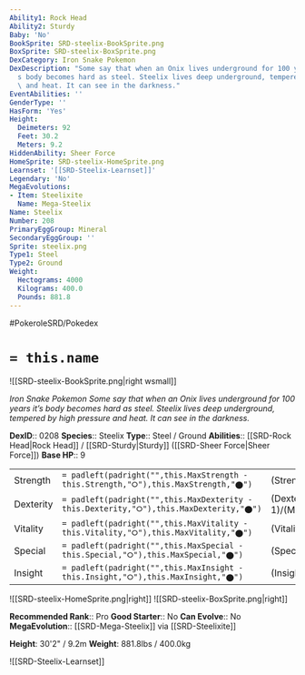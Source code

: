 ```yaml
---
Ability1: Rock Head
Ability2: Sturdy
Baby: 'No'
BookSprite: SRD-steelix-BookSprite.png
BoxSprite: SRD-steelix-BoxSprite.png
DexCategory: Iron Snake Pokemon
DexDescription: "Some say that when an Onix lives underground for 100 years it\u2019\
  s body becomes hard as steel. Steelix lives deep underground, tempered by high pressure\
  \ and heat. It can see in the darkness."
EventAbilities: ''
GenderType: ''
HasForm: 'Yes'
Height:
  Deimeters: 92
  Feet: 30.2
  Meters: 9.2
HiddenAbility: Sheer Force
HomeSprite: SRD-steelix-HomeSprite.png
Learnset: '[[SRD-Steelix-Learnset]]'
Legendary: 'No'
MegaEvolutions:
- Item: Steelixite
  Name: Mega-Steelix
Name: Steelix
Number: 208
PrimaryEggGroup: Mineral
SecondaryEggGroup: ''
Sprite: steelix.png
Type1: Steel
Type2: Ground
Weight:
  Hectograms: 4000
  Kilograms: 400.0
  Pounds: 881.8
---
```


#PokeroleSRD/Pokedex

# `= this.name`

![[SRD-steelix-BookSprite.png|right wsmall]]

*Iron Snake Pokemon*
*Some say that when an Onix lives underground for 100 years it’s body becomes hard as steel. Steelix lives deep underground, tempered by high pressure and heat. It can see in the darkness.*

**DexID**:: 0208
**Species**:: Steelix
**Type**:: Steel / Ground
**Abilities**:: [[SRD-Rock Head|Rock Head]] / [[SRD-Sturdy|Sturdy]] ([[SRD-Sheer Force|Sheer Force]])
**Base HP**:: 9

|           |                                                                                        |                                          |
| --------- | -------------------------------------------------------------------------------------- | ---------------------------------------- |
| Strength  | `= padleft(padright("",this.MaxStrength - this.Strength,"⭘"),this.MaxStrength,"⬤")`    | (Strength::2)/(MaxStrength::5)   |
| Dexterity | `= padleft(padright("",this.MaxDexterity - this.Dexterity,"⭘"),this.MaxDexterity,"⬤")` | (Dexterity:: 1)/(MaxDexterity::3) |
| Vitality  | `= padleft(padright("",this.MaxVitality - this.Vitality,"⭘"),this.MaxVitality,"⬤")`    | (Vitality::5)/(MaxVitality::10)   |
| Special   | `= padleft(padright("",this.MaxSpecial - this.Special,"⭘"),this.MaxSpecial,"⬤")`       | (Special::2)/(MaxSpecial::4)     |
| Insight   | `= padleft(padright("",this.MaxInsight - this.Insight,"⭘"),this.MaxInsight,"⬤")`       | (Insight::2)/(MaxInsight::4)     |

![[SRD-steelix-HomeSprite.png|right]]
![[SRD-steelix-BoxSprite.png|right]]

**Recommended Rank**:: Pro
**Good Starter**:: No
**Can Evolve**:: No
**MegaEvolution**:: [[SRD-Mega-Steelix]]
via [[SRD-Steelixite]]

**Height**: 30'2" / 9.2m
**Weight**: 881.8lbs / 400.0kg

![[SRD-Steelix-Learnset]]